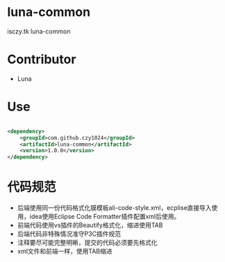 # luna-common

isczy.tk luna-common

# Contributor

- Luna

# Use

```xml

<dependency>
    <groupId>com.github.czy1024</groupId>
    <artifactId>luna-common</artifactId>
    <version>1.0.0</version>
</dependency>
```

# 代码规范

- 后端使用同一份代码格式化膜模板ali-code-style.xml，ecplise直接导入使用，idea使用Eclipse Code Formatter插件配置xml后使用。
- 前端代码使用vs插件的Beautify格式化，缩进使用TAB
- 后端代码非特殊情况准守P3C插件规范
- 注释要尽可能完整明晰，提交的代码必须要先格式化
- xml文件和前端一样，使用TAB缩进
